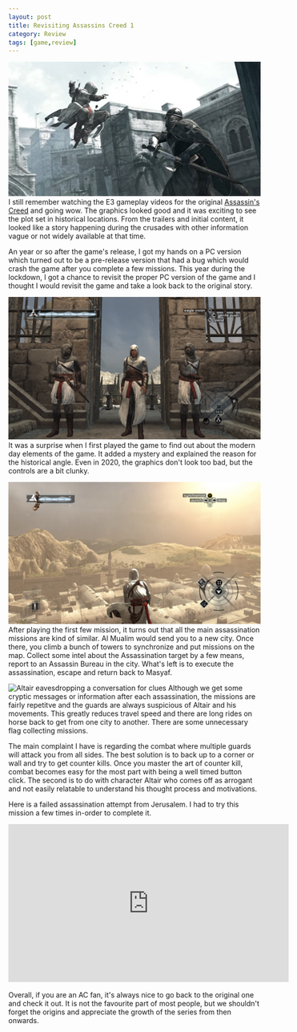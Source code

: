 ```yaml
---
layout: post
title: Revisiting Assassins Creed 1
category: Review
tags: [game,review]
---
```

![Air Assassination](/public/images/2020/05/18/jump_cinematic.png)
I still remember watching the E3 gameplay videos for the original [Assassin's Creed](https://en.wikipedia.org/wiki/Assassin%27s_Creed_(video_game)) and going wow.
The graphics looked good and it was exciting to see the plot set in historical locations. From the trailers and initial content, it 
looked like a story happening during the crusades with other information vague or not widely available at that time.

An year or so after the game's release, I got my hands on a PC version which turned out to be a pre-release version that had a bug which would crash the game 
after you complete a few missions. This year during the lockdown, I got a chance to revisit the proper PC version of the game and I thought I would revisit 
the game and take a look back to the original story.
<!-- more -->
![Posing with the guards inside Masyaf Castle](/public/images/2020/05/18/masyaf.png)
It was a surprise when I first played the game to find out about the modern day elements of the game. It added a mystery and explained the reason for the historical angle.
Even in 2020, the graphics don't look too bad, but the controls are a bit clunky.

![Climb a tower in Jerusalem to synchronize the map](/public/images/2020/05/18/sync.png)
After playing the first few mission, it turns out that all the main assassination missions are kind of similar. Al Mualim would send you to a new city. Once there, you 
climb a bunch of towers to synchronize and put missions on the map. Collect some intel about the Assassination target by a few means, report to an Assassin Bureau 
in the city. What's left is to execute the assassination, escape and return back to Masyaf.

![Altair eavesdropping a conversation for clues](/public/images/2020/05/18/eavesdrop.png)
Although we get some cryptic messages or information after each assassination, the missions are fairly repetitve and the guards are always suspicious of Altair and his movements.
This greatly reduces travel speed and there are long rides on horse back to get from one city to another. There are some unnecessary flag collecting missions.

The main complaint I have is regarding the combat where multiple guards will attack you from all sides. The best solution is to back up to a corner or wall and try to get 
counter kills. Once you master the art of counter kill, combat becomes easy for the most part with being a well timed button click. The second is to do with character Altair 
who comes off as arrogant and not easily relatable to understand his thought process and motivations.

Here is a failed assassination attempt from Jerusalem. I had to try this mission a few times in-order to complete it.
<iframe width="560" height="315" src="https://www.youtube.com/embed/IKroZQOe9Tk" frameborder="0" allow="accelerometer; autoplay; encrypted-media; gyroscope; picture-in-picture" allowfullscreen></iframe>

Overall, if you are an AC fan, it's always nice to go back to the original one and check it out. It is not the favourite part of most people, but we shouldn't forget the origins 
and appreciate the growth of the series from then onwards.